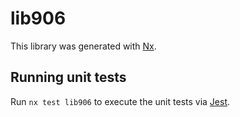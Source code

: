 # lib906

This library was generated with [Nx](https://nx.dev).

## Running unit tests

Run `nx test lib906` to execute the unit tests via [Jest](https://jestjs.io).
